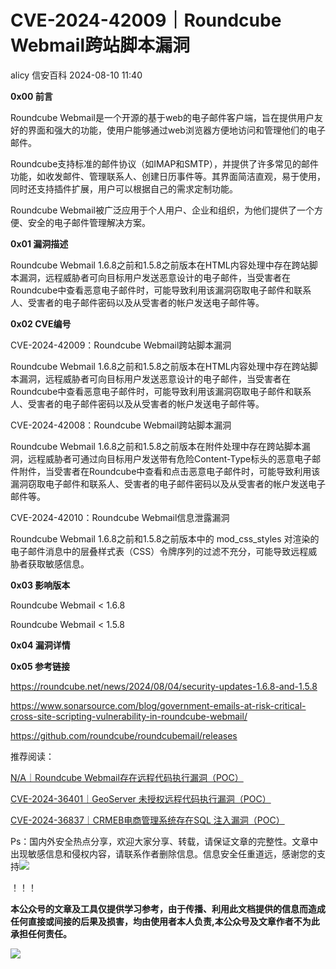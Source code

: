 #  CVE-2024-42009｜Roundcube Webmail跨站脚本漏洞   
alicy  信安百科   2024-08-10 11:40  
  
**0x00 前言**  
  
  
Roundcube Webmail是一个开源的基于web的电子邮件客户端，旨在提供用户友好的界面和强大的功能，使用户能够通过web浏览器方便地访问和管理他们的电子邮件。  
  
  
Roundcube支持标准的邮件协议（如IMAP和SMTP），并提供了许多常见的邮件功能，如收发邮件、管理联系人、创建日历事件等。其界面简洁直观，易于使用，同时还支持插件扩展，用户可以根据自己的需求定制功能。  
  
  
Roundcube Webmail被广泛应用于个人用户、企业和组织，为他们提供了一个方便、安全的电子邮件管理解决方案。  
  
  
  
**0x01 漏洞描述**  
  
  
Roundcube Webmail 1.6.8之前和1.5.8之前版本在HTML内容处理中存在跨站脚本漏洞，远程威胁者可向目标用户发送恶意设计的电子邮件，当受害者在Roundcube中查看恶意电子邮件时，可能导致利用该漏洞窃取电子邮件和联系人、受害者的电子邮件密码以及从受害者的帐户发送电子邮件等。  
  
  
  
**0x02 CVE编号**  
  
  
CVE-2024-42009：Roundcube Webmail跨站脚本漏洞  
  
Roundcube Webmail 1.6.8之前和1.5.8之前版本在HTML内容处理中存在跨站脚本漏洞，远程威胁者可向目标用户发送恶意设计的电子邮件，当受害者在Roundcube中查看恶意电子邮件时，可能导致利用该漏洞窃取电子邮件和联系人、受害者的电子邮件密码以及从受害者的帐户发送电子邮件等。  
  
  
CVE-2024-42008：Roundcube Webmail跨站脚本漏洞  
  
Roundcube Webmail 1.6.8之前和1.5.8之前版本在附件处理中存在跨站脚本漏洞，远程威胁者可通过向目标用户发送带有危险Content-Type标头的恶意电子邮件附件，当受害者在Roundcube中查看和点击恶意电子邮件时，可能导致利用该漏洞窃取电子邮件和联系人、受害者的电子邮件密码以及从受害者的帐户发送电子邮件等。  
  
  
CVE-2024-42010：Roundcube Webmail信息泄露漏洞  
  
Roundcube Webmail 1.6.8之前和1.5.8之前版本中的 mod_css_styles 对渲染的电子邮件消息中的层叠样式表（CSS）令牌序列的过滤不充分，可能导致远程威胁者获取敏感信息。  
  
  
  
**0x03 影响版本**  
  
  
Roundcube Webmail < 1.6.8  
  
Roundcube Webmail < 1.5.8  
  
  
  
**0x04 漏洞详情**  
  
  
  
  
  
**0x05 参考链接**  
  
  
https://roundcube.net/news/2024/08/04/security-updates-1.6.8-and-1.5.8  
  
  
https://www.sonarsource.com/blog/government-emails-at-risk-critical-cross-site-scripting-vulnerability-in-roundcube-webmail/  
  
  
https://github.com/roundcube/roundcubemail/releases  
  
  
  
  
推荐阅读：  
  
  
[N/A｜Roundcube Webmail存在远程代码执行漏洞（POC）](http://mp.weixin.qq.com/s?__biz=Mzg2ODcxMjYzMA==&mid=2247485474&idx=2&sn=c87807bbe8f26ab6c0e05336ace5d5f4&chksm=cea961fbf9dee8edd252018b4b32f3446653c24c74a2a2b33c5a3bafe8295266ca3cfab5d998&scene=21#wechat_redirect)  
  
  
  
[CVE-2024-36401｜GeoServer 未授权远程代码执行漏洞（POC）](http://mp.weixin.qq.com/s?__biz=Mzg2ODcxMjYzMA==&mid=2247485474&idx=1&sn=bae852b450ca3cdab72155ef5dd0f4ce&chksm=cea961fbf9dee8ed55aa4cda7c5d342d62f019da01dfa3ebb9f01bed1193a5a6f21d70a79166&scene=21#wechat_redirect)  
  
  
  
[CVE-2024-36837｜CRMEB电商管理系统存在SQL 注入漏洞（POC）](http://mp.weixin.qq.com/s?__biz=Mzg2ODcxMjYzMA==&mid=2247485458&idx=2&sn=c25113b4a0ead82773652cae79323bf6&chksm=cea961cbf9dee8dd45d8bd03613b0b02eeaa2b8422bd32a239576618107f022479901cdd1b50&scene=21#wechat_redirect)  
  
  
  
  
  
Ps：国内外安全热点分享，欢迎大家分享、转载，请保证文章的完整性。文章中出现敏感信息和侵权内容，请联系作者删除信息。信息安全任重道远，感谢您的支持![](https://mmbiz.qpic.cn/mmbiz_png/Whm7t4Je6urTIficI8UhQibwpYWx4ic7Bk40AJlXrgx3icofWCbd5cbJFheld132R8exvlHnicn0AUjHLmVok4wV9qA/640?wx_fmt=png&wxfrom=5&wx_lazy=1&wx_co=1 "")  
  
！！！  
  
  
**本公众号的文章及工具仅提供学习参考，由于传播、利用此文档提供的信息而造成任何直接或间接的后果及损害，均由使用者本人负责,本公众号及文章作者不为此承担任何责任。**  
  
![](https://mmbiz.qpic.cn/mmbiz_png/Whm7t4Je6uqQ24S6worK6npevNP8p1uPc9jQeMAib2iaibBnibOzFaIbD0KlvsEtUAmL3xdbJJnWk74Y1KfBcIazzw/640?wx_fmt=png "")  
  
  
